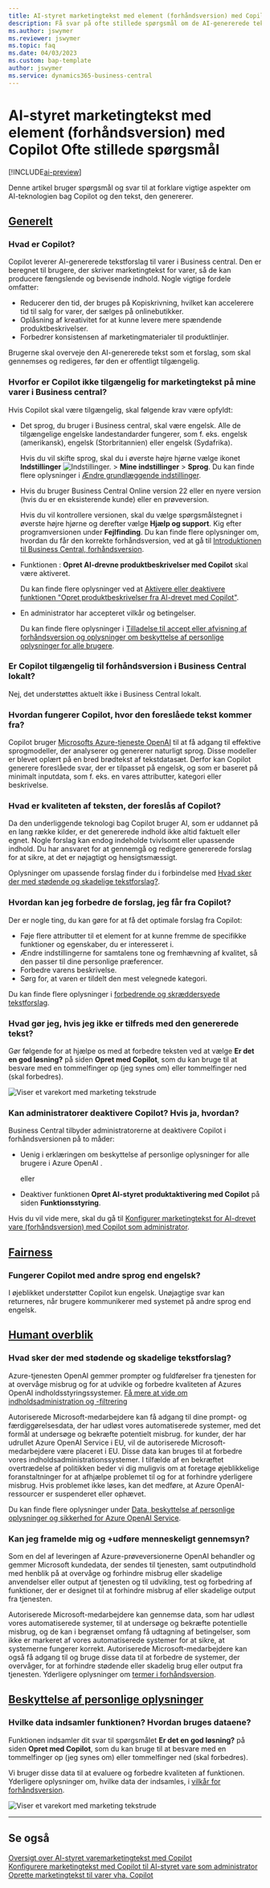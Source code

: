 ```yaml
---
title: AI-styret marketingtekst med element (forhåndsversion) med Copilot Ofte stillede spørgsmål
description: Få svar på ofte stillede spørgsmål om de AI-genererede tekstfunktioner med Copilot.
ms.author: jswymer
ms.reviewer: jswymer
ms.topic: faq
ms.date: 04/03/2023
ms.custom: bap-template
author: jswymer
ms.service: dynamics365-business-central
---
```


# AI-styret marketingtekst med element (forhåndsversion) med Copilot Ofte stillede spørgsmål

[!INCLUDE[ai-preview](includes/ai-preview.md)]

Denne artikel bruger spørgsmål og svar til at forklare vigtige aspekter om AI-teknologien bag Copilot og den tekst, den genererer.

## [Generelt](#tab/general)

### Hvad er Copilot?

Copilot leverer AI-genererede tekstforslag til varer i Business central. Den er beregnet til brugere, der skriver marketingtekst for varer, så de kan producere fængslende og bevisende indhold. Nogle vigtige fordele omfatter:

- Reducerer den tid, der bruges på Kopiskrivning, hvilket kan accelerere tid til salg for varer, der sælges på onlinebutikker.
- Oplåsning af kreativitet for at kunne levere mere spændende produktbeskrivelser.
- Forbedrer konsistensen af marketingmaterialer til produktlinjer.

Brugerne skal overveje den AI-genererede tekst som et forslag, som skal gennemses og redigeres, før den er offentligt tilgængelig.

### Hvorfor er Copilot ikke tilgængelig for marketingtekst på mine varer i Business central?

Hvis Copilot skal være tilgængelig, skal følgende krav være opfyldt:

- Det sprog, du bruger i Business central, skal være engelsk. Alle de tilgængelige engelske landestandarder fungerer, som f. eks. engelsk (amerikansk), engelsk (Storbritannien) eller engelsk (Sydafrika).

  Hvis du vil skifte sprog, skal du i øverste højre hjørne vælge ikonet **Indstillinger** ![Indstillinger.](media/ui-experience/settings_icon_small.png "Ikonet Indstillinger for rollecenter") > **Mine indstillinger** > **Sprog**. Du kan finde flere oplysninger i [Ændre grundlæggende indstillinger](ui-change-basic-settings.md#language).
- Hvis du bruger Business Central Online version 22 eller en nyere version (hvis du er en eksisterende kunde) eller en prøveversion.  <!--**22.0.54157.54311 (Preview - Copilot edition)**-->

   Hvis du vil kontrollere versionen, skal du vælge spørgsmålstegnet i øverste højre hjørne og derefter vælge **Hjælp og support**. Kig efter programversionen under **Fejlfinding**. Du kan finde flere oplysninger om, hvordan du får den korrekte forhåndsversion, ved at gå til [Introduktionen til Business Central, forhåndsversion](ai-preview-getstarted.md).
- Funktionen : **Opret AI-drevne produktbeskrivelser med Copilot** skal være aktiveret.

   Du kan finde flere oplysninger ved at [Aktivere eller deaktivere funktionen "Opret produktbeskrivelser fra AI-drevet med Copilot"](enable-ai.md#enable-or-disable-create-ai-powered-product-descriptions-with-copilot).
- En administrator har accepteret vilkår og betingelser.

   Du kan finde flere oplysninger i [Tilladelse til accept eller afvisning af forhåndsversion og oplysninger om beskyttelse af personlige oplysninger for alle brugere](enable-ai.md#consent-to-or-reject-preview-and-privacy-terms-and-conditions-for-all-users).

### Er Copilot tilgængelig til forhåndsversion i Business Central lokalt?

Nej, det understøttes aktuelt ikke i Business Central lokalt.

### Hvordan fungerer Copilot, hvor den foreslåede tekst kommer fra?

Copilot bruger [Microsofts Azure-tjeneste OpenAI](/azure/cognitive-services/openai/overview) til at få adgang til effektive sprogmodeller, der analyserer og genererer naturligt sprog. Disse modeller er blevet oplært på en bred brødtekst af tekstdatasæt. Derfor kan Copilot generere foreslåede svar, der er tilpasset på engelsk, og som er baseret på minimalt inputdata, som f. eks. en vares attributter, kategori eller beskrivelse. 

### Hvad er kvaliteten af teksten, der foreslås af Copilot?

Da den underliggende teknologi bag Copilot bruger AI, som er uddannet på en lang række kilder, er det genererede indhold ikke altid faktuelt eller egnet. Nogle forslag kan endog indeholde tvivlsomt eller upassende indhold. Du har ansvaret for at gennemgå og redigere genererede forslag for at sikre, at det er nøjagtigt og hensigtsmæssigt.

Oplysninger om upassende forslag finder du i forbindelse med [Hvad sker der med stødende og skadelige tekstforslag?](/dynamics365/business-central/ai-faq?&tabs=oversight#whats-done-about-abusive-and-harmful-text-suggestions).

### Hvordan kan jeg forbedre de forslag, jeg får fra Copilot?

Der er nogle ting, du kan gøre for at få det optimale forslag fra Copilot:

- Føje flere attributter til et element for at kunne fremme de specifikke funktioner og egenskaber, du er interesseret i.
- Ændre indstillingerne for samtalens tone og fremhævning af kvalitet, så den passer til dine personlige præferencer.
- Forbedre varens beskrivelse.
- Sørg for, at varen er tildelt den mest velegnede kategori.

Du kan finde flere oplysninger i [forbedrende og skræddersyede tekstforslag](item-marketing-text.md#improve-and-tailor-text-suggestions).

### Hvad gør jeg, hvis jeg ikke er tilfreds med den genererede tekst?

Gør følgende for at hjælpe os med at forbedre teksten ved at vælge **Er det en god løsning?** på siden **Opret med Copilot**, som du kan bruge til at besvare med en tommelfinger op (jeg synes om) eller tommelfinger ned (skal forbedres).

![Viser et varekort med marketing tekstrude](media/create-with-copilot-window-feedback.png)

### Kan administratorer deaktivere Copilot? Hvis ja, hvordan?

Business Central tilbyder administratorerne at deaktivere Copilot i forhåndsversionen på to måder:

- Uenig i erklæringen om beskyttelse af personlige oplysninger for alle brugere i Azure OpenAI .

  eller

- Deaktiver funktionen **Opret AI-styret produktaktivering med Copilot** på siden **Funktionsstyring**.

Hvis du vil vide mere, skal du gå til [Konfigurer marketingtekst for AI-drevet vare (forhåndsversion) med Copilot som administrator](enable-ai.md).

## [Fairness](#tab/fairness)

### Fungerer Copilot med andre sprog end engelsk?

I øjeblikket understøtter Copilot kun engelsk. Unøjagtige svar kan returneres, når brugere kommunikerer med systemet på andre sprog end engelsk.

## [Humant overblik](#tab/oversight)

### Hvad sker der med stødende og skadelige tekstforslag?

Azure-tjenesten OpenAI gemmer prompter og fuldførelser fra tjenesten for at overvåge misbrug og for at udvikle og forbedre kvaliteten af Azures OpenAI indholdsstyringssystemer. [Få mere at vide om indholdsadministration og -filtrering](/azure/cognitive-services/openai/concepts/content-filter)

Autoriserede Microsoft-medarbejdere kan få adgang til dine prompt- og færdiggørelsesdata, der har udløst vores automatiserede systemer, med det formål at undersøge og bekræfte potentielt misbrug. for kunder, der har udrullet Azure OpenAI Service i EU, vil de autoriserede Microsoft-medarbejdere være placeret i EU. Disse data kan bruges til at forbedre vores indholdsadministrationssystemer. I tilfælde af en bekræftet overtrædelse af politikken beder vi dig muligvis om at foretage øjeblikkelige foranstaltninger for at afhjælpe problemet til og for at forhindre yderligere misbrug. Hvis problemet ikke løses, kan det medføre, at Azure OpenAI-ressourcer er suspenderet eller ophævet.

Du kan finde flere oplysninger under [Data, beskyttelse af personlige oplysninger og sikkerhed for Azure OpenAI Service](/legal/cognitive-services/openai/data-privacy#abuse-and-harmful-content-generation).

### Kan jeg framelde mig og +udføre menneskeligt gennemsyn?  

Som en del af leveringen af Azure-prøveversionerne OpenAI behandler og gemmer Microsoft kundedata, der sendes til tjenesten, samt outputindhold med henblik på at overvåge og forhindre misbrug eller skadelige anvendelser eller output af tjenesten og til udvikling, test og forbedring af funktioner, der er designet til at forhindre misbrug af eller skadelige output fra tjenesten. 

Autoriserede Microsoft-medarbejdere kan gennemse data, som har udløst vores automatiserede systemer, til at undersøge og bekræfte potentielle misbrug, og de kan i begrænset omfang få udtagning af betingelser, som ikke er markeret af vores automatiserede systemer for at sikre, at systemerne fungerer korrekt. Autoriserede Microsoft-medarbejdere kan også få adgang til og bruge disse data til at forbedre de systemer, der overvåger, for at forhindre stødende eller skadelig brug eller output fra tjenesten. Yderligere oplysninger om [termer i forhåndsversion](https://dynamics.microsoft.com/legaldocs/supp-dynamics365-preview/).

## [Beskyttelse af personlige oplysninger](#tab/privacy)

### Hvilke data indsamler funktionen? Hvordan bruges dataene?

Funktionen indsamler dit svar til spørgsmålet **Er det en god løsning?** på siden **Opret med Copilot**, som du kan bruge til at besvare med en tommelfinger op (jeg synes om) eller tommelfinger ned (skal forbedres).

Vi bruger disse data til at evaluere og forbedre kvaliteten af funktionen. Yderligere oplysninger om, hvilke data der indsamles, i [vilkår for forhåndsversion](https://dynamics.microsoft.com/legaldocs/supp-dynamics365-preview/).

![Viser et varekort med marketing tekstrude](media/create-with-copilot-window-feedback.png)

---

## Se også

[Oversigt over AI-styret varemarketingtekst med Copilot](ai-overview.md)  
[Konfigurere marketingtekst med Copilot til AI-styret vare som administrator](enable-ai.md)  
[Oprette marketingtekst til varer vha. Copilot](item-marketing-text.md)  

